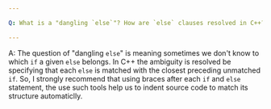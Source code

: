 ```yaml
---

Q: What is a "dangling `else`"? How are `else` clauses resolved in C++?

---
```


A: The question of "dangling `else`" is meaning sometimes we don't know to which `if` a given `else` belongs.
In C++ the ambiguity is resolved be specifying that each `else` is matched with the closest preceding unmatched `if`.
So, I strongly recommend that using braces after each `if` and `else` statement, the use such tools help us to indent source code to match its structure automaticlly.
